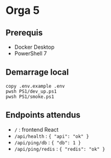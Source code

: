 # Orga 5

## Prerequis
- Docker Desktop
- PowerShell 7

## Demarrage local
```
copy .env.example .env
pwsh PS1/dev_up.ps1
pwsh PS1/smoke.ps1
```

## Endpoints attendus
- `/` : frontend React
- `/api/health` : `{ "api": "ok" }`
- `/api/ping/db` : `{ "db": 1 }`
- `/api/ping/redis` : `{ "redis": "ok" }`
